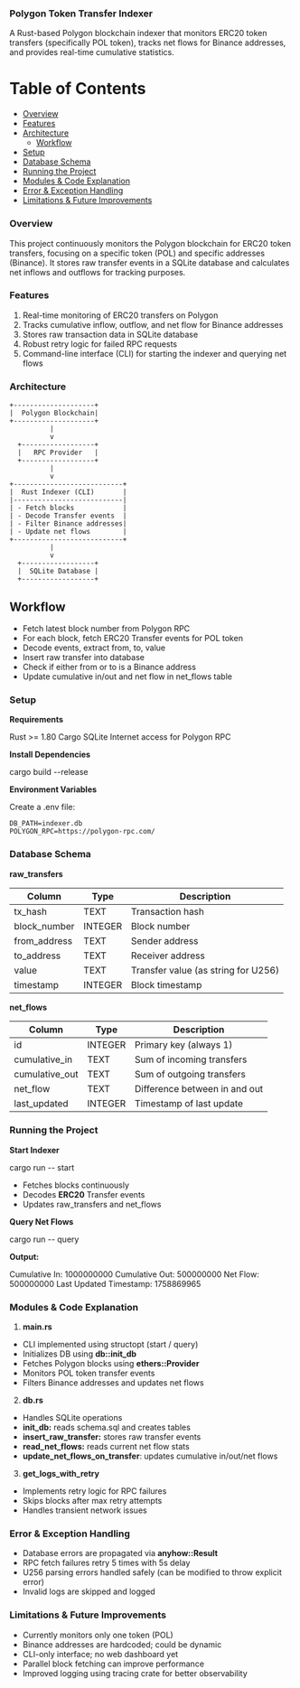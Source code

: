 
### Polygon Token Transfer Indexer

A Rust-based Polygon blockchain indexer that monitors ERC20 token transfers (specifically POL token), tracks net flows for Binance addresses, and provides real-time cumulative statistics.

# Table of Contents

-   [Overview](#overview)
-   [Features](#features)
-   [Architecture](#architecture)
    - [Workflow](#workflow)
-   [Setup](#setup)
-   [Database Schema](#database-schema)
-   [Running the Project](#running-the-project)
-   [Modules & Code Explanation](#modules--code-explanation)
-   [Error & Exception Handling](#error--exception-handling)
-   [Limitations & Future Improvements](#limitations--future-improvements)



### Overview

This project continuously monitors the Polygon blockchain for ERC20 token transfers, focusing on a specific token (POL) and specific addresses (Binance). It stores raw transfer events in a SQLite database and calculates net inflows and outflows for tracking purposes.


### Features

1. Real-time monitoring of ERC20 transfers on Polygon
2. Tracks cumulative inflow, outflow, and net flow for Binance addresses
3. Stores raw transaction data in SQLite database
4. Robust retry logic for failed RPC requests
5. Command-line interface (CLI) for starting the indexer and querying net flows


### Architecture

    +--------------------+
    |  Polygon Blockchain|
    +--------------------+
              |
              v
      +------------------+
      |   RPC Provider   |
      +------------------+
              |
              v
    +---------------------------+
    |  Rust Indexer (CLI)       |
    |---------------------------|
    | - Fetch blocks            |
    | - Decode Transfer events  |
    | - Filter Binance addresses|
    | - Update net flows        |
    +---------------------------+
              |
              v
      +------------------+
      |  SQLite Database |
      +------------------+



## Workflow

- Fetch latest block number from Polygon RPC
- For each block, fetch ERC20 Transfer events for POL token
- Decode events, extract from, to, value
- Insert raw transfer into database
- Check if either from or to is a Binance address
- Update cumulative in/out and net flow in net_flows table



### Setup

**Requirements**

Rust >= 1.80
Cargo
SQLite
Internet access for Polygon RPC

**Install Dependencies**

cargo build --release

**Environment Variables**

Create a .env file:

    DB_PATH=indexer.db
    POLYGON_RPC=https://polygon-rpc.com/


### Database Schema

**raw_transfers**

| Column       | Type    | Description                         |
| ------------ | ------- | ----------------------------------- |
| tx_hash      | TEXT    | Transaction hash                    |
| block_number | INTEGER | Block number                        |
| from_address | TEXT    | Sender address                      |
| to_address   | TEXT    | Receiver address                    |
| value        | TEXT    | Transfer value (as string for U256) |
| timestamp    | INTEGER | Block timestamp                     |



**net_flows**

| Column         | Type    | Description                   |
| -------------- | ------- | ----------------------------- |
| id             | INTEGER | Primary key (always 1)        |
| cumulative_in  | TEXT    | Sum of incoming transfers     |
| cumulative_out | TEXT    | Sum of outgoing transfers     |
| net_flow       | TEXT    | Difference between in and out |
| last_updated   | INTEGER | Timestamp of last update      |



### Running the Project

**Start Indexer**

cargo run -- start

- Fetches blocks continuously
- Decodes **ERC20** Transfer events
- Updates raw_transfers and net_flows


**Query Net Flows**

cargo run -- query


**Output:**

Cumulative In: 1000000000
Cumulative Out: 500000000
Net Flow: 500000000
Last Updated Timestamp: 1758869965


### Modules & Code Explanation

1. **main.rs**

- CLI implemented using structopt (start / query)
- Initializes DB using **db::init_db**
- Fetches Polygon blocks using **ethers::Provider**
- Monitors POL token transfer events
- Filters Binance addresses and updates net flows

2. **db.rs**

- Handles SQLite operations
- **init_db:** reads schema.sql and creates tables
- **insert_raw_transfer:** stores raw transfer events
- **read_net_flows:** reads current net flow stats
- **update_net_flows_on_transfer**: updates cumulative in/out/net flows

3. **get_logs_with_retry**

- Implements retry logic for RPC failures
- Skips blocks after max retry attempts
- Handles transient network issues


### Error & Exception Handling

- Database errors are propagated via **anyhow::Result**
- RPC fetch failures retry 5 times with 5s delay
- U256 parsing errors handled safely (can be modified to throw explicit error)
- Invalid logs are skipped and logged



### Limitations & Future Improvements

- Currently monitors only one token (POL)
- Binance addresses are hardcoded; could be dynamic
- CLI-only interface; no web dashboard yet
- Parallel block fetching can improve performance
- Improved logging using tracing crate for better observability
